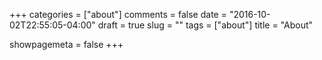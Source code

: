 +++
categories = ["about"]
comments = false
date = "2016-10-02T22:55:05-04:00"
draft = true
slug = ""
tags = ["about"]
title = "About"

showpagemeta = false
+++
